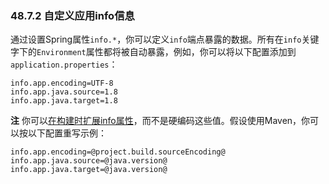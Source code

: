 ### 48.7.2 自定义应用info信息

通过设置Spring属性`info.*`，你可以定义`info`端点暴露的数据。所有在`info`关键字下的`Environment`属性都将被自动暴露，例如，你可以将以下配置添加到`application.properties`：
```properties
info.app.encoding=UTF-8
info.app.java.source=1.8
info.app.java.target=1.8
```
**注** 你可以[在构建时扩展info属性](https://docs.spring.io/spring-boot/docs/2.0.0.M7/reference/htmlsingle/#howto-automatic-expansion)，而不是硬编码这些值。假设使用Maven，你可以按以下配置重写示例：
```properties
info.app.encoding=@project.build.sourceEncoding@
info.app.java.source=@java.version@
info.app.java.target=@java.version@
```
